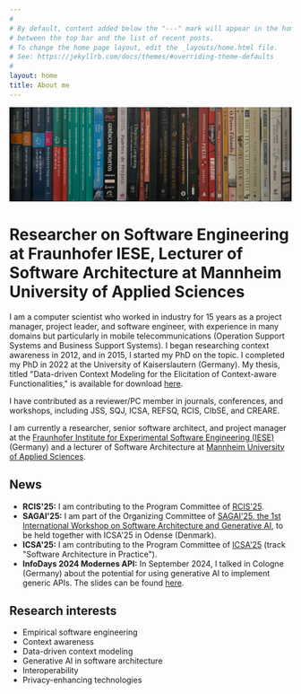 ```yaml
---
#
# By default, content added below the "---" mark will appear in the home page
# between the top bar and the list of recent posts.
# To change the home page layout, edit the _layouts/home.html file.
# See: https://jekyllrb.com/docs/themes/#overriding-theme-defaults
#
layout: home
title: About me
---
```


![Here are some of the books on my shelf.](books2.jpg)

# Researcher on Software Engineering at Fraunhofer IESE, Lecturer of Software Architecture at Mannheim University of Applied Sciences

I am a computer scientist who worked in industry for 15 years as a project manager, project leader, and software engineer, with experience in many domains but particularly in mobile telecommunications (Operation Support Systems and Business Support Systems). I began researching context awareness in 2012, and in 2015, I started my PhD on the topic. I completed my PhD in 2022 at the University of Kaiserslautern (Germany). My thesis, titled "Data-driven Context Modeling for the Elicitation of Context-aware Functionalities," is available for download [here](https://publica.fraunhofer.de/bitstreams/7593ac9b-ade9-4871-8ac1-718995669a45/download).

I have contributed as a reviewer/PC member in journals, conferences, and workshops, including JSS, SQJ, ICSA, REFSQ, RCIS, CIbSE, and CREARE.

I am currently a researcher, senior software architect, and project manager at the [Fraunhofer Institute for Experimental Software Engineering (IESE)](https://www.iese.fraunhofer.de/) (Germany) and a lecturer of Software Architecture at [Mannheim University of Applied Sciences](https://www.hs-mannheim.de/).

## News
- **RCIS'25:** I am contributing to the Program Committee of [RCIS'25](https://www.rcis-conf.com/rcis2025/).
- **SAGAI'25:** I am part of the Organizing Committee of [SAGAI'25, the 1st International Workshop on Software Architecture and Generative AI](https://www.iese.fraunhofer.de/en/events/sagai.html), to be held together with ICSA'25 in Odense (Denmark).
- **ICSA'25:** I am contributing to the Program Committee of [ICSA'25](https://conf.researchr.org/home/icsa-2025) (track "Software Architecture in Practice").
- **InfoDays 2024 Modernes API:** In September 2024, I talked in Cologne (Germany) about the potential for using generative AI to implement generic APIs. The slides can be found [here](202409266_Falcao_InfoDays-2024.pdf).

## Research interests

- Empirical software engineering
- Context awareness
- Data-driven context modeling
- Generative AI in software architecture
- Interoperability
- Privacy-enhancing technologies
